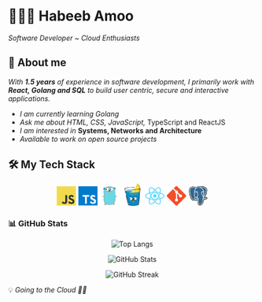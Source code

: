 # 🧑🏽‍💻 Habeeb Amoo
*Software Developer* ~ *Cloud Enthusiasts*

## 💫 About me

*With **1.5 years** of experience in software development, I primarily work with **React, Golang and SQL** to build user centric, secure and interactive applications.*

- *I am currently learning Golang*
- *Ask me about HTML, CSS, JavaScript,* TypeScript and ReactJS
- *I am interested in* **Systems, Networks and Architecture**
- *Available to work on open source projects*
   
  
## 🛠️ My Tech Stack

<div align="center">
<img src="https://raw.githubusercontent.com/devicons/devicon/master/icons/javascript/javascript-original.svg" alt="JavaScript" width="40" height="40"/>
<img src="https://raw.githubusercontent.com/devicons/devicon/master/icons/typescript/typescript-original.svg" alt="TypeScript" width="40" height="40"/>
<img src="./assets/go.svg" height="40">
<img src="./assets/gin.webp" height="45" />
<img src="https://raw.githubusercontent.com/devicons/devicon/master/icons/react/react-original.svg" alt="React" width="40" height="40"/>
<img src="https://raw.githubusercontent.com/devicons/devicon/master/icons/git/git-original.svg" alt="Git" width="40" height="40"/>
<img src="https://raw.githubusercontent.com/devicons/devicon/master/icons/postgresql/postgresql-original.svg" alt="PostgreSQL" width="40" height="40"/>
</div>


### 📊 GitHub Stats

<div align="center">
 
 ![Top Langs](https://github-readme-stats.vercel.app/api/top-langs/?username=Habeebamoo&layout=compact&theme=default)
 
![GitHub Stats](https://github-readme-stats.vercel.app/api?username=Habeebamoo&show_icons=true&theme=default&hide_border=false)

  
  ![GitHub Streak](https://github-readme-streak-stats.herokuapp.com/?user=Habeebamoo&theme=default)


</div>


💡 *Going to the Cloud 🚀💭*
